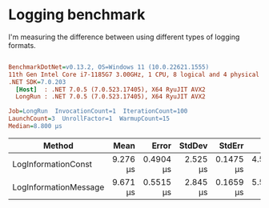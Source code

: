 ﻿# Logging benchmark

I'm measuring the difference between using different types of logging formats.

``` ini

BenchmarkDotNet=v0.13.2, OS=Windows 11 (10.0.22621.1555)
11th Gen Intel Core i7-1185G7 3.00GHz, 1 CPU, 8 logical and 4 physical cores
.NET SDK=7.0.203
  [Host]  : .NET 7.0.5 (7.0.523.17405), X64 RyuJIT AVX2
  LongRun : .NET 7.0.5 (7.0.523.17405), X64 RyuJIT AVX2

Job=LongRun  InvocationCount=1  IterationCount=100  
LaunchCount=3  UnrollFactor=1  WarmupCount=15  
Median=8.800 μs  

```
|                Method |     Mean |     Error |   StdDev |    StdErr |      Min |      Max |      Op/s | Allocated |
|---------------------- |---------:|----------:|---------:|----------:|---------:|---------:|----------:|----------:|
|   LogInformationConst | 9.276 μs | 0.4904 μs | 2.525 μs | 0.1475 μs | 4.500 μs | 18.80 μs | 107,803.8 |     568 B |
| LogInformationMessage | 9.671 μs | 0.5515 μs | 2.845 μs | 0.1659 μs | 5.500 μs | 21.30 μs | 103,397.3 |     600 B |
